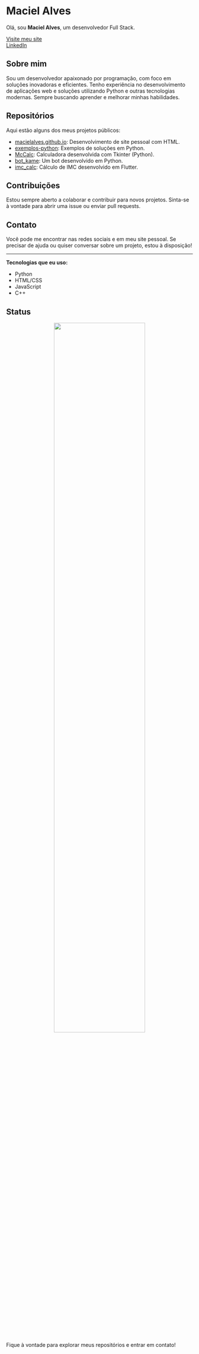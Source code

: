 # Maciel Alves

Olá, sou **Maciel Alves**, um desenvolvedor Full Stack.

[Visite meu site](https://macielalves.github.io)  
[LinkedIn](https://www.linkedin.com/in/macielalves-dev)

## Sobre mim

Sou um desenvolvedor apaixonado por programação, com foco em soluções inovadoras e eficientes. Tenho experiência no desenvolvimento de aplicações web e soluções utilizando Python e outras tecnologias modernas. Sempre buscando aprender e melhorar minhas habilidades.

## Repositórios

Aqui estão alguns dos meus projetos públicos:

- [macielalves.github.io](https://github.com/macielalves/macielalves.github.io): Desenvolvimento de site pessoal com HTML.
- [exemplos-python](https://github.com/macielalves/exemplos-python): Exemplos de soluções em Python.
- [McCalc](https://github.com/macielalves/McCalc): Calculadora desenvolvida com Tkinter (Python).
- [bot_kame](https://github.com/macielalves/bot_kame): Um bot desenvolvido em Python.
- [imc_calc](https://github.com/macielalves/imc_calc): Cálculo de IMC desenvolvido em Flutter.

## Contribuições

Estou sempre aberto a colaborar e contribuir para novos projetos. Sinta-se à vontade para abrir uma issue ou enviar pull requests.

## Contato

Você pode me encontrar nas redes sociais e em meu site pessoal. Se precisar de ajuda ou quiser conversar sobre um projeto, estou à disposição!

---
**Tecnologias que eu uso:**

- Python
- HTML/CSS
- JavaScript
- C++

## Status

<div align="center">
  <img src="https://github-readme-stats.vercel.app/api?username=macielalves&show_icons=true&theme=transparent" width="70%"/>
</div>


Fique à vontade para explorar meus repositórios e entrar em contato!
